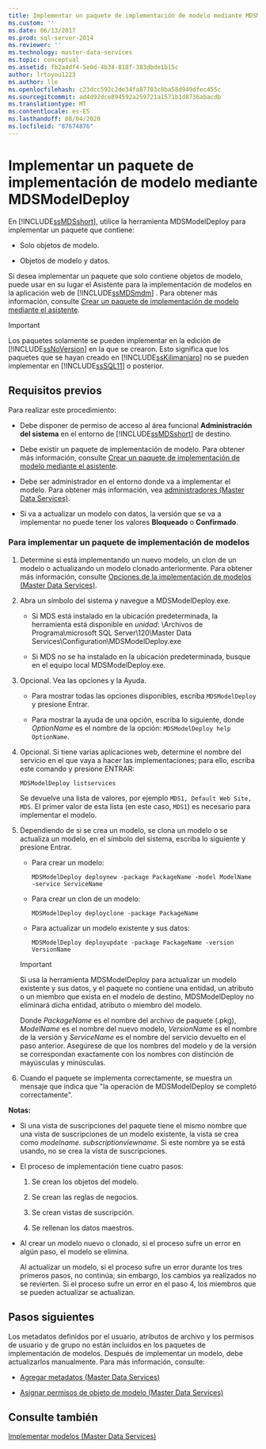 ```yaml
---
title: Implementar un paquete de implementación de modelo mediante MDSModelDeploy | Microsoft Docs
ms.custom: ''
ms.date: 06/13/2017
ms.prod: sql-server-2014
ms.reviewer: ''
ms.technology: master-data-services
ms.topic: conceptual
ms.assetid: fb2a4df4-5e0d-4b34-818f-383dbde1b15c
author: lrtoyou1223
ms.author: lle
ms.openlocfilehash: c23dcc592c2de34fa87703c8ba58d949dfec455c
ms.sourcegitcommit: ad4d92dce894592a259721a1571b1d8736abacdb
ms.translationtype: MT
ms.contentlocale: es-ES
ms.lasthandoff: 08/04/2020
ms.locfileid: "87674876"
---
```

# <a name="deploy-a-model-deployment-package-by-using-mdsmodeldeploy"></a>Implementar un paquete de implementación de modelo mediante MDSModelDeploy
  En [!INCLUDE[ssMDSshort](../includes/ssmdsshort-md.md)], utilice la herramienta MDSModelDeploy para implementar un paquete que contiene:  
  
-   Solo objetos de modelo.  
  
-   Objetos de modelo y datos.  
  
 Si desea implementar un paquete que solo contiene objetos de modelo, puede usar en su lugar el Asistente para la implementación de modelos en la aplicación web de [!INCLUDE[ssMDSmdm](../includes/ssmdsmdm-md.md)] . Para obtener más información, consulte [Crear un paquete de implementación de modelo mediante el asistente](../../2014/master-data-services/deploy-a-model-deployment-package-by-using-the-wizard.md).  
  
> [!IMPORTANT]  
>  Los paquetes solamente se pueden implementar en la edición de [!INCLUDE[ssNoVersion](../includes/ssnoversion-md.md)] en la que se crearon. Esto significa que los paquetes que se hayan creado en [!INCLUDE[ssKilimanjaro](../includes/sskilimanjaro-md.md)] no se pueden implementar en [!INCLUDE[ssSQL11](../includes/sssql11-md.md)] o posterior.  
  
## <a name="prerequisites"></a>Requisitos previos  
 Para realizar este procedimiento:  
  
-   Debe disponer de permiso de acceso al área funcional **Administración del sistema** en el entorno de [!INCLUDE[ssMDSshort](../includes/ssmdsshort-md.md)] de destino.  
  
-   Debe existir un paquete de implementación de modelo. Para obtener más información, consulte [Crear un paquete de implementación de modelo mediante el asistente](../../2014/master-data-services/create-a-model-deployment-package-by-using-mdsmodeldeploy.md).  
  
-   Debe ser administrador en el entorno donde va a implementar el modelo. Para obtener más información, vea [administradores &#40;Master Data Services&#41;](administrators-master-data-services.md).  
  
-   Si va a actualizar un modelo con datos, la versión que se va a implementar no puede tener los valores **Bloqueado** o **Confirmado**.  
  
### <a name="to-deploy-a-model-deployment-package"></a>Para implementar un paquete de implementación de modelos  
  
1.  Determine si está implementando un nuevo modelo, un clon de un modelo o actualizando un modelo clonado anteriormente. Para obtener más información, consulte [Opciones de la implementación de modelos &#40;Master Data Services&#41;](../../2014/master-data-services/model-deployment-options-master-data-services.md).  
  
2.  Abra un símbolo del sistema y navegue a MDSModelDeploy.exe.  
  
    -   Si MDS está instalado en la ubicación predeterminada, la herramienta está disponible en *unidad*: \Archivos de Programa\microsoft SQL Server\120\Master Data Services\Configuration\MDSModelDeploy.exe  
  
    -   Si MDS no se ha instalado en la ubicación predeterminada, busque en el equipo local MDSModelDeploy.exe.  
  
3.  Opcional. Vea las opciones y la Ayuda.  
  
    -   Para mostrar todas las opciones disponibles, escriba `MDSModelDeploy` y presione Entrar.  
  
    -   Para mostrar la ayuda de una opción, escriba lo siguiente, donde *OptionName* es el nombre de la opción: `MDSModelDeploy help OptionName`.  
  
4.  Opcional. Si tiene varias aplicaciones web, determine el nombre del servicio en el que vaya a hacer las implementaciones; para ello, escriba este comando y presione ENTRAR:  
  
    ```  
    MDSModelDeploy listservices  
    ```  
  
     Se devuelve una lista de valores, por ejemplo `MDS1, Default Web Site, MDS`. El primer valor de esta lista (en este caso, `MDS1`) es necesario para implementar el modelo.  
  
5.  Dependiendo de si se crea un modelo, se clona un modelo o se actualiza un modelo, en el símbolo del sistema, escriba lo siguiente y presione Entrar.  
  
    -   Para crear un modelo:  
  
        ```  
        MDSModelDeploy deploynew -package PackageName -model ModelName -service ServiceName  
        ```  
  
    -   Para crear un clon de un modelo:  
  
        ```  
        MDSModelDeploy deployclone -package PackageName  
        ```  
  
    -   Para actualizar un modelo existente y sus datos:  
  
        ```  
        MDSModelDeploy deployupdate -package PackageName -version VersionName  
        ```  
  
    > [!IMPORTANT]  
    >  Si usa la herramienta MDSModelDeploy para actualizar un modelo existente y sus datos, y el paquete no contiene una entidad, un atributo o un miembro que exista en el modelo de destino, MDSModelDeploy no eliminará dicha entidad, atributo o miembro del modelo.  
  
     Donde *PackageName* es el nombre del archivo de paquete (.pkg), *ModelName* es el nombre del nuevo modelo, *VersionName* es el nombre de la versión y *ServiceName* es el nombre del servicio devuelto en el paso anterior. Asegúrese de que los nombres del modelo y de la versión se correspondan exactamente con los nombres con distinción de mayúsculas y minúsculas.  
  
6.  Cuando el paquete se implementa correctamente, se muestra un mensaje que indica que "la operación de MDSModelDeploy se completó correctamente".  
  
 **Notas:**  
  
-   Si una vista de suscripciones del paquete tiene el mismo nombre que una vista de suscripciones de un modelo existente, la vista se crea como *modelname. subscriptionviewname*. Si este nombre ya se está usando, no se crea la vista de suscripciones.  
  
-   El proceso de implementación tiene cuatro pasos:  
  
    1.  Se crean los objetos del modelo.  
  
    2.  Se crean las reglas de negocios.  
  
    3.  Se crean vistas de suscripción.  
  
    4.  Se rellenan los datos maestros.  
  
-   Al crear un modelo nuevo o clonado, si el proceso sufre un error en algún paso, el modelo se elimina.  
  
     Al actualizar un modelo, si el proceso sufre un error durante los tres primeros pasos, no continúa; sin embargo, los cambios ya realizados no se revierten. Si el proceso sufre un error en el paso 4, los miembros que se pueden actualizar se actualizan.  
  
## <a name="next-steps"></a>Pasos siguientes  
 Los metadatos definidos por el usuario, atributos de archivo y los permisos de usuario y de grupo no están incluidos en los paquetes de implementación de modelos. Después de implementar un modelo, debe actualizarlos manualmente. Para más información, consulte:  
  
-   [Agregar metadatos &#40;Master Data Services&#41;](../../2014/master-data-services/add-metadata-master-data-services.md)  
  
-   [Asignar permisos de objeto de modelo &#40;Master Data Services&#41;](../../2014/master-data-services/assign-model-object-permissions-master-data-services.md)  
  
## <a name="see-also"></a>Consulte también  
 [Implementar modelos &#40;Master Data Services&#41;](../../2014/master-data-services/deploying-models-master-data-services.md)  
  
  
